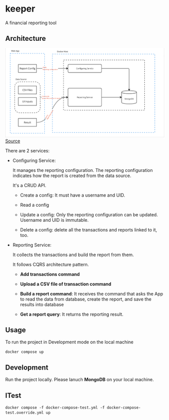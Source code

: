 # keeper

A financial reporting tool

## Architecture

![archi-1](./img/archi-1.png)
[Source](https://miro.com/app/board/uXjVMWXddkA=/)

There are 2 services:

- Configuring Service:

  It manages the reporting configuration. The reporting configuration indicates how the report is created from the data source.

  It's a CRUD API.

  - Create a config: It must have a username and UID.

  - Read a config

  - Update a config: Only the reporting configuration can be updated. Username and UID is immutable.

  - Delete a config: delete all the transactions and reports linked to it, too.

- Reporting Service:

  It collects the transactions and build the report from them.

  It follows CQRS architecture pattern.

  - **Add transactions command**

  - **Upload a CSV file of transaction command**

  - **Build a report command**: It receives the command that asks the App to read the data from database, create the report, and save the results into database

  - **Get a report query**: It returns the reporting result.

## Usage

To run the project in Development mode on the local machine

```code
docker compose up
```

## Development

Run the project locally. Please lanuch **MongoDB** on your local machine.

## ITest

```code
docker compose -f docker-compose-test.yml -f docker-compose-test.override.yml up
```
